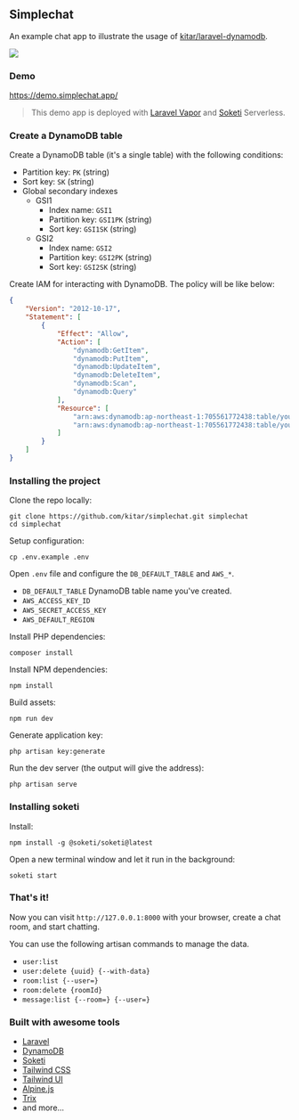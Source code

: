 ## Simplechat

An example chat app to illustrate the usage of [kitar/laravel-dynamodb](https://github.com/kitar/laravel-dynamodb).

<img src="https://user-images.githubusercontent.com/157844/168950520-58900531-c8f3-4726-a5e5-fa94c15bea9e.png">

### Demo

https://demo.simplechat.app/

> This demo app is deployed with [Laravel Vapor](https://vapor.laravel.com/) and [Soketi](https://soketi.app/) Serverless.

### Create a DynamoDB table

Create a DynamoDB table (it's a single table) with the following conditions:

- Partition key: `PK` (string)
- Sort key: `SK` (string)
- Global secondary indexes
    - GSI1
        - Index name: `GSI1`
        - Partition key: `GSI1PK` (string)
        - Sort key: `GSI1SK` (string)
    - GSI2
        - Index name: `GSI2`
        - Partition key: `GSI2PK` (string)
        - Sort key: `GSI2SK` (string)

Create IAM for interacting with DynamoDB. The policy will be like below:

```json
{
    "Version": "2012-10-17",
    "Statement": [
        {
            "Effect": "Allow",
            "Action": [
                "dynamodb:GetItem",
                "dynamodb:PutItem",
                "dynamodb:UpdateItem",
                "dynamodb:DeleteItem",
                "dynamodb:Scan",
                "dynamodb:Query"
            ],
            "Resource": [
                "arn:aws:dynamodb:ap-northeast-1:705561772438:table/your-table-name",
                "arn:aws:dynamodb:ap-northeast-1:705561772438:table/your-table-name/index/*"
            ]
        }
    ]
}
```

### Installing the project

Clone the repo locally:

```
git clone https://github.com/kitar/simplechat.git simplechat
cd simplechat
```

Setup configuration:

```
cp .env.example .env
```

Open `.env` file and configure the `DB_DEFAULT_TABLE` and `AWS_*`.

- `DB_DEFAULT_TABLE` DynamoDB table name you've created.
- `AWS_ACCESS_KEY_ID`
- `AWS_SECRET_ACCESS_KEY`
- `AWS_DEFAULT_REGION`

Install PHP dependencies:

```
composer install
```

Install NPM dependencies:

```
npm install
```

Build assets:

```
npm run dev
```

Generate application key:

```
php artisan key:generate
```

Run the dev server (the output will give the address):

```
php artisan serve
```

### Installing soketi

Install:

```
npm install -g @soketi/soketi@latest
```

Open a new terminal window and let it run in the background:

```
soketi start
```

### That's it!

Now you can visit `http://127.0.0.1:8000` with your browser, create a chat room, and start chatting.

You can use the following artisan commands to manage the data.

- `user:list`
- `user:delete {uuid} {--with-data}`
- `room:list {--user=}`
- `room:delete {roomId}`
- `message:list {--room=} {--user=}`

### Built with awesome tools

- [Laravel](https://laravel.com/)
- [DynamoDB](https://aws.amazon.com/dynamodb/)
- [Soketi](https://soketi.app/)
- [Tailwind CSS](https://tailwindcss.com/)
- [Tailwind UI](https://tailwindui.com/)
- [Alpine.js](https://alpinejs.dev/)
- [Trix](https://trix-editor.org/)
- and more...

